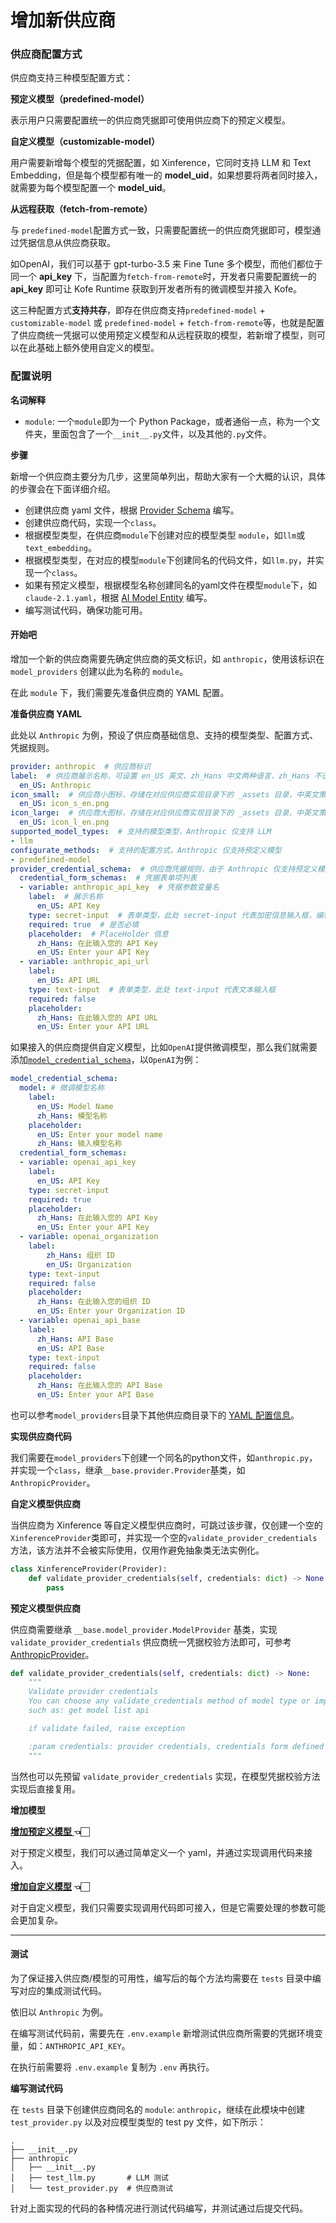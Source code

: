 # 增加新供应商

### 供应商配置方式

供应商支持三种模型配置方式：

**预定义模型（predefined-model）**

表示用户只需要配置统一的供应商凭据即可使用供应商下的预定义模型。

**自定义模型（customizable-model）**

用户需要新增每个模型的凭据配置，如 Xinference，它同时支持 LLM 和 Text Embedding，但是每个模型都有唯一的 **model\_uid**，如果想要将两者同时接入，就需要为每个模型配置一个 **model\_uid**。

**从远程获取（fetch-from-remote）**

与 `predefined-model`配置方式一致，只需要配置统一的供应商凭据即可，模型通过凭据信息从供应商获取。

如OpenAI，我们可以基于 gpt-turbo-3.5 来 Fine Tune 多个模型，而他们都位于同一个 **api\_key** 下，当配置为`fetch-from-remote`时，开发者只需要配置统一的 **api\_key** 即可让 Kofe Runtime 获取到开发者所有的微调模型并接入 Kofe。

这三种配置方式**支持共存**，即存在供应商支持`predefined-model` + `customizable-model` 或 `predefined-model` + `fetch-from-remote`等，也就是配置了供应商统一凭据可以使用预定义模型和从远程获取的模型，若新增了模型，则可以在此基础上额外使用自定义的模型。

### 配置说明

**名词解释**

* `module`: 一个`module`即为一个 Python Package，或者通俗一点，称为一个文件夹，里面包含了一个`__init__.py`文件，以及其他的`.py`文件。

**步骤**

新增一个供应商主要分为几步，这里简单列出，帮助大家有一个大概的认识，具体的步骤会在下面详细介绍。

* 创建供应商 yaml 文件，根据 [Provider Schema](https://github.com/langgenius/dify/blob/main/api/core/model\_runtime/docs/zh\_Hans/schema.md) 编写。
* 创建供应商代码，实现一个`class`。
* 根据模型类型，在供应商`module`下创建对应的模型类型 `module`，如`llm`或`text_embedding`。
* 根据模型类型，在对应的模型`module`下创建同名的代码文件，如`llm.py`，并实现一个`class`。
* 如果有预定义模型，根据模型名称创建同名的yaml文件在模型`module`下，如`claude-2.1.yaml`，根据 [AI Model Entity](https://github.com/langgenius/dify/blob/main/api/core/model\_runtime/docs/zh\_Hans/schema.md#aimodelentity) 编写。
* 编写测试代码，确保功能可用。

#### 开始吧

增加一个新的供应商需要先确定供应商的英文标识，如 `anthropic`，使用该标识在 `model_providers` 创建以此为名称的 `module`。

在此 `module` 下，我们需要先准备供应商的 YAML 配置。

**准备供应商 YAML**

此处以 `Anthropic` 为例，预设了供应商基础信息、支持的模型类型、配置方式、凭据规则。

```YAML
provider: anthropic  # 供应商标识
label:  # 供应商展示名称，可设置 en_US 英文、zh_Hans 中文两种语言，zh_Hans 不设置将默认使用 en_US。
  en_US: Anthropic
icon_small:  # 供应商小图标，存储在对应供应商实现目录下的 _assets 目录，中英文策略同 label
  en_US: icon_s_en.png
icon_large:  # 供应商大图标，存储在对应供应商实现目录下的 _assets 目录，中英文策略同 label
  en_US: icon_l_en.png
supported_model_types:  # 支持的模型类型，Anthropic 仅支持 LLM
- llm
configurate_methods:  # 支持的配置方式，Anthropic 仅支持预定义模型
- predefined-model
provider_credential_schema:  # 供应商凭据规则，由于 Anthropic 仅支持预定义模型，则需要定义统一供应商凭据规则
  credential_form_schemas:  # 凭据表单项列表
  - variable: anthropic_api_key  # 凭据参数变量名
    label:  # 展示名称
      en_US: API Key
    type: secret-input  # 表单类型，此处 secret-input 代表加密信息输入框，编辑时只展示屏蔽后的信息。
    required: true  # 是否必填
    placeholder:  # PlaceHolder 信息
      zh_Hans: 在此输入您的 API Key
      en_US: Enter your API Key
  - variable: anthropic_api_url
    label:
      en_US: API URL
    type: text-input  # 表单类型，此处 text-input 代表文本输入框
    required: false
    placeholder:
      zh_Hans: 在此输入您的 API URL
      en_US: Enter your API URL
```

如果接入的供应商提供自定义模型，比如`OpenAI`提供微调模型，那么我们就需要添加[`model_credential_schema`](https://github.com/langgenius/dify/blob/main/api/core/model\_runtime/docs/zh\_Hans/schema.md)，以`OpenAI`为例：

```yaml
model_credential_schema:
  model: # 微调模型名称
    label:
      en_US: Model Name
      zh_Hans: 模型名称
    placeholder:
      en_US: Enter your model name
      zh_Hans: 输入模型名称
  credential_form_schemas:
  - variable: openai_api_key
    label:
      en_US: API Key
    type: secret-input
    required: true
    placeholder:
      zh_Hans: 在此输入您的 API Key
      en_US: Enter your API Key
  - variable: openai_organization
    label:
        zh_Hans: 组织 ID
        en_US: Organization
    type: text-input
    required: false
    placeholder:
      zh_Hans: 在此输入您的组织 ID
      en_US: Enter your Organization ID
  - variable: openai_api_base
    label:
      zh_Hans: API Base
      en_US: API Base
    type: text-input
    required: false
    placeholder:
      zh_Hans: 在此输入您的 API Base
      en_US: Enter your API Base
```

也可以参考`model_providers`目录下其他供应商目录下的 [YAML 配置信息](https://github.com/langgenius/dify/blob/main/api/core/model\_runtime/docs/zh\_Hans/schema.md)。

**实现供应商代码**

我们需要在`model_providers`下创建一个同名的python文件，如`anthropic.py`，并实现一个`class`，继承`__base.provider.Provider`基类，如`AnthropicProvider`。

**自定义模型供应商**

当供应商为 Xinference 等自定义模型供应商时，可跳过该步骤，仅创建一个空的`XinferenceProvider`类即可，并实现一个空的`validate_provider_credentials`方法，该方法并不会被实际使用，仅用作避免抽象类无法实例化。

```python
class XinferenceProvider(Provider):
    def validate_provider_credentials(self, credentials: dict) -> None:
        pass
```

**预定义模型供应商**

供应商需要继承 `__base.model_provider.ModelProvider` 基类，实现 `validate_provider_credentials` 供应商统一凭据校验方法即可，可参考 [AnthropicProvider](https://github.com/langgenius/dify/blob/main/api/core/model\_runtime/model\_providers/anthropic/anthropic.py)。

```python
def validate_provider_credentials(self, credentials: dict) -> None:
    """
    Validate provider credentials
    You can choose any validate_credentials method of model type or implement validate method by yourself,
    such as: get model list api

    if validate failed, raise exception

    :param credentials: provider credentials, credentials form defined in `provider_credential_schema`.
    """
```

当然也可以先预留 `validate_provider_credentials` 实现，在模型凭据校验方法实现后直接复用。

**增加模型**

[**增加预定义模型** ](https://docs.dify.ai/v/zh-hans/guides/model-configuration/predefined-model)**👈🏻**

对于预定义模型，我们可以通过简单定义一个 yaml，并通过实现调用代码来接入。

[**增加自定义模型**](https://docs.dify.ai/v/zh-hans/guides/model-configuration/customizable-model) **👈🏻**

对于自定义模型，我们只需要实现调用代码即可接入，但是它需要处理的参数可能会更加复杂。

***

#### 测试

为了保证接入供应商/模型的可用性，编写后的每个方法均需要在 `tests` 目录中编写对应的集成测试代码。

依旧以 `Anthropic` 为例。

在编写测试代码前，需要先在 `.env.example` 新增测试供应商所需要的凭据环境变量，如：`ANTHROPIC_API_KEY`。

在执行前需要将 `.env.example` 复制为 `.env` 再执行。

**编写测试代码**

在 `tests` 目录下创建供应商同名的 `module`: `anthropic`，继续在此模块中创建 `test_provider.py` 以及对应模型类型的 test py 文件，如下所示：

```shell
.
├── __init__.py
├── anthropic
│   ├── __init__.py
│   ├── test_llm.py       # LLM 测试
│   └── test_provider.py  # 供应商测试
```

针对上面实现的代码的各种情况进行测试代码编写，并测试通过后提交代码。
